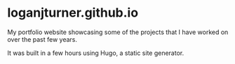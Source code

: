 # loganjturner.github.io

My portfolio website showcasing some of the projects that I have worked on over the past few years.

It was built in a few hours using Hugo, a static site generator. 
